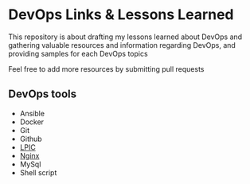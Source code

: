 # DevOps Links & Lessons Learned
This repository is about drafting my lessons learned about DevOps and gathering valuable resources and information regarding DevOps, and providing samples for each DevOps topics

Feel free to add more resources by submitting pull requests

## DevOps tools
- Ansible
- Docker
- Git
- Github
- [LPIC](https://github.com/kaziyas/devops-links-and-lessons-learned/blob/master/lpic/README.md)
- [Nginx](https://github.com/kaziyas/devops-links-and-lessons-learned/blob/master/nginx/README.md)
- MySql
- Shell script      
